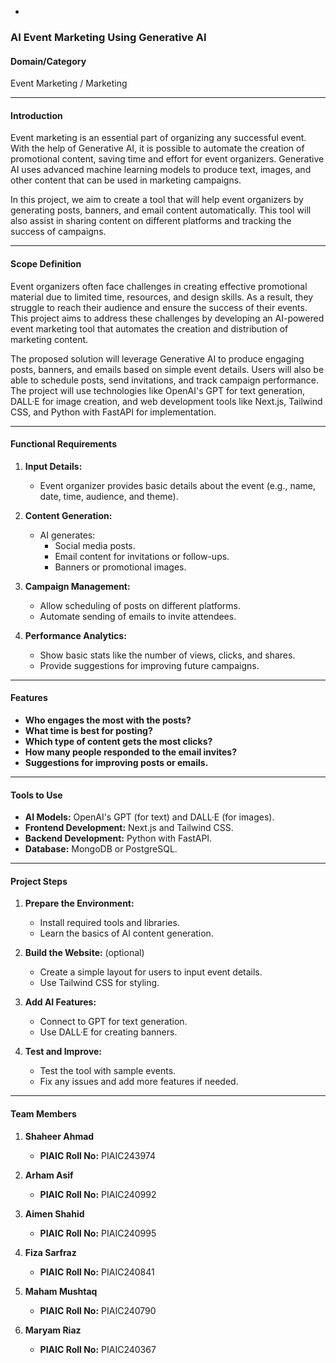 -

### **AI Event Marketing Using Generative AI**

#### **Domain/Category**  
Event Marketing  / Marketing

---

#### **Introduction**  
Event marketing is an essential part of organizing any successful event. With the help of Generative AI, it is possible to automate the creation of promotional content, saving time and effort for event organizers. Generative AI uses advanced machine learning models to produce text, images, and other content that can be used in marketing campaigns.  

In this project, we aim to create a tool that will help event organizers by generating posts, banners, and email content automatically. This tool will also assist in sharing content on different platforms and tracking the success of campaigns.  

---

#### **Scope Definition**  
Event organizers often face challenges in creating effective promotional material due to limited time, resources, and design skills. As a result, they struggle to reach their audience and ensure the success of their events. This project aims to address these challenges by developing an AI-powered event marketing tool that automates the creation and distribution of marketing content.

The proposed solution will leverage Generative AI to produce engaging posts, banners, and emails based on simple event details. Users will also be able to schedule posts, send invitations, and track campaign performance. The project will use technologies like OpenAI's GPT for text generation, DALL·E for image creation, and web development tools like Next.js, Tailwind CSS, and Python with FastAPI for implementation.  

---

#### **Functional Requirements**  
1. **Input Details:**
   - Event organizer provides basic details about the event (e.g., name, date, time, audience, and theme).  

2. **Content Generation:**
   - AI generates:
     - Social media posts.  
     - Email content for invitations or follow-ups.  
     - Banners or promotional images.  

3. **Campaign Management:**
   - Allow scheduling of posts on different platforms.  
   - Automate sending of emails to invite attendees.  

4. **Performance Analytics:**
   - Show basic stats like the number of views, clicks, and shares.  
   - Provide suggestions for improving future campaigns.  

---

#### **Features**  
- **Who engages the most with the posts?**  
- **What time is best for posting?**  
- **Which type of content gets the most clicks?**  
- **How many people responded to the email invites?**  
- **Suggestions for improving posts or emails.**  

---

#### **Tools to Use**  
- **AI Models:** OpenAI's GPT (for text) and DALL·E (for images).  
- **Frontend Development:** Next.js and Tailwind CSS.  
- **Backend Development:** Python with FastAPI.  
- **Database:** MongoDB or PostgreSQL.  

---

#### **Project Steps**  
1. **Prepare the Environment:**  
   - Install required tools and libraries.  
   - Learn the basics of AI content generation.  

2. **Build the Website:**  (optional)
   - Create a simple layout for users to input event details.  
   - Use Tailwind CSS for styling.  

3. **Add AI Features:**  
   - Connect to GPT for text generation.  
   - Use DALL·E for creating banners.  

4. **Test and Improve:**  
   - Test the tool with sample events.  
   - Fix any issues and add more features if needed.  

---

#### **Team Members**  
1. **Shaheer Ahmad**  
   - **PIAIC Roll No:** PIAIC243974  

2. **Arham Asif**  
   - **PIAIC Roll No:** PIAIC240992  

3. **Aimen Shahid**  
   - **PIAIC Roll No:** PIAIC240995  

4. **Fiza Sarfraz**  
   - **PIAIC Roll No:** PIAIC240841  

5. **Maham Mushtaq**  
   - **PIAIC Roll No:** PIAIC240790  

6. **Maryam Riaz**  
   - **PIAIC Roll No:** PIAIC240367  

